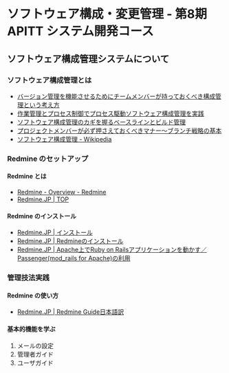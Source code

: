 ソフトウェア構成・変更管理 - 第8期 APITT システム開発コース
================================================================================


ソフトウェア構成管理システムについて
--------------------------------------------------------------------------------


### ソフトウェア構成管理とは

- [バージョン管理を機能させるためにチームメンバーが持っておくべき構成管理という考え方](http://enterprisezine.jp/article/detail/936)
- [作業管理とプロセス制御でプロセス駆動ソフトウェア構成管理を実践](http://enterprisezine.jp/article/detail/1376)
- [ソフトウェア構成管理のカギを握るベースラインとビルド管理](http://enterprisezine.jp/article/detail/1512)
- [プロジェクトメンバーが必ず押さえておくべきマナー～ブランチ戦略の基本](http://enterprisezine.jp/article/detail/2067)
- [ソフトウェア構成管理 - Wikipedia](http://ja.wikipedia.org/wiki/%E3%82%BD%E3%83%95%E3%83%88%E3%82%A6%E3%82%A7%E3%82%A2%E6%A7%8B%E6%88%90%E7%AE%A1%E7%90%86)


### Redmine のセットアップ

#### Redmine とは

- [Redmine - Overview - Redmine](http://www.redmine.org/ "Redmine - Overview - Redmine")
- [Redmine.JP | TOP](http://redmine.jp/ "Redmine.JP | TOP")

#### Redmine のインストール

- [Redmine.JP | インストール](http://redmine.jp/install/ "Redmine.JP | インストール")
- [Redmine.JP | Redmineのインストール](http://redmine.jp/tech_note/install/ "Redmine.JP | Redmineのインストール")
- [Redmine.JP | Apache上でRuby on Railsアプリケーションを動かす／Passenger(mod_rails for Apache)の利用](http://redmine.jp/tech_note/apache-passenger/ "Redmine.JP | Apache上でRuby on Railsアプリケーションを動かす／Passenger(mod_rails for Apache)の利用")


### 管理技法実践

#### Redmine の使い方

- [Redmine.JP | Redmine Guide日本語訳](http://redmine.jp/guide/ "Redmine.JP | Redmine Guide日本語訳")

#### 基本的機能を学ぶ

1. メールの設定
2. 管理者ガイド
3. ユーザガイド
